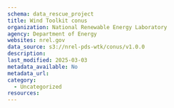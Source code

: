 ```yaml
---
schema: data_rescue_project 
title: Wind Toolkit conus
organization: National Renewable Energy Laboratory
agency: Department of Energy
websites: nrel.gov
data_source: s3://nrel-pds-wtk/conus/v1.0.0
description: 
last_modified: 2025-03-03
metadata_available: No
metadata_url: 
category:
  - Uncategorized
resources:
---
```


